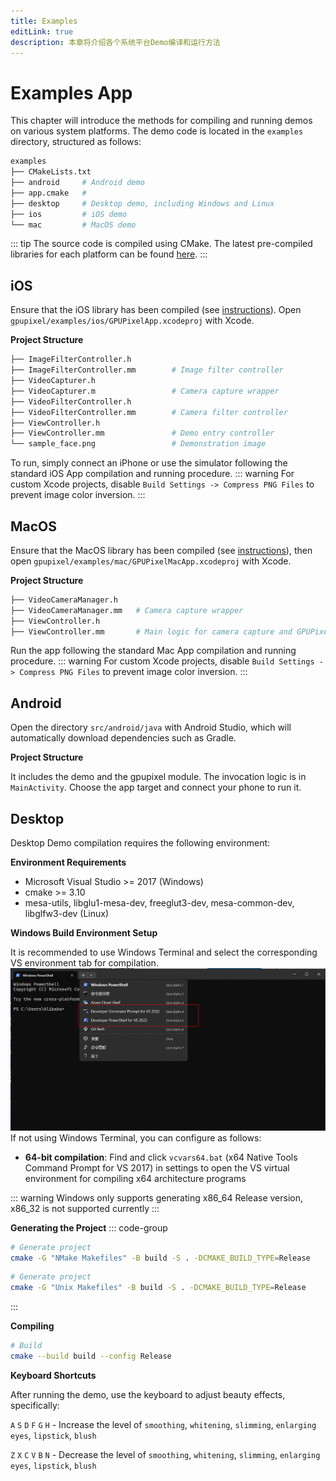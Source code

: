 ```yaml
---
title: Examples
editLink: true
description: 本章将介绍各个系统平台Demo编译和运行方法
---
```



# Examples App

This chapter will introduce the methods for compiling and running demos on various system platforms. The demo code is located in the `examples` directory, structured as follows:

```bash
examples
├── CMakeLists.txt
├── android     # Android demo
├── app.cmake   #
├── desktop     # Desktop demo, including Windows and Linux
├── ios         # iOS demo
└── mac         # MacOS demo
```

::: tip
The source code is compiled using CMake. The latest pre-compiled libraries for each platform can be found [here](https://github.com/pixpark/gpupixel/releases/latest).
:::

## iOS
Ensure that the iOS library has been compiled (see [instructions](build#ios)). Open `gpupixel/examples/ios/GPUPixelApp.xcodeproj` with Xcode.

**Project Structure**

```bash
├── ImageFilterController.h         
├── ImageFilterController.mm        # Image filter controller
├── VideoCapturer.h
├── VideoCapturer.m                 # Camera capture wrapper
├── VideoFilterController.h
├── VideoFilterController.mm        # Camera filter controller
├── ViewController.h
├── ViewController.mm               # Demo entry controller
└── sample_face.png                 # Demonstration image
```

To run, simply connect an iPhone or use the simulator following the standard iOS App compilation and running procedure.
::: warning
For custom Xcode projects, disable `Build Settings -> Compress PNG Files` to prevent image color inversion.
:::
## MacOS
Ensure that the MacOS library has been compiled (see [instructions](build#mac)), then open `gpupixel/examples/mac/GPUPixelMacApp.xcodeproj` with Xcode.

**Project Structure**

```bash
├── VideoCameraManager.h
├── VideoCameraManager.mm   # Camera capture wrapper
├── ViewController.h
├── ViewController.mm       # Main logic for camera capture and GPUPixel filter invocation
```

Run the app following the standard Mac App compilation and running procedure.
::: warning
For custom Xcode projects, disable `Build Settings -> Compress PNG Files` to prevent image color inversion.
:::
## Android

Open the directory `src/android/java` with Android Studio, which will automatically download dependencies such as Gradle.

**Project Structure**

It includes the demo and the gpupixel module. The invocation logic is in `MainActivity`. Choose the app target and connect your phone to run it.
 
## Desktop

Desktop Demo compilation requires the following environment:

**Environment Requirements**
- Microsoft Visual Studio >= 2017 (Windows)
- cmake >= 3.10
- mesa-utils, libglu1-mesa-dev, freeglut3-dev, mesa-common-dev, libglfw3-dev (Linux)

**Windows Build Environment Setup**

It is recommended to use Windows Terminal and select the corresponding VS environment tab for compilation.
![Windows Terminal](../../image/win-terminal.png)
If not using Windows Terminal, you can configure as follows:

- **64-bit compilation**: Find and click `vcvars64.bat` (x64 Native Tools Command Prompt for VS 2017) in settings to open the VS virtual environment for compiling x64 architecture programs

::: warning
Windows only supports generating x86_64 Release version, x86_32 is not supported currently
:::

**Generating the Project**
::: code-group
```bash [Windows]
# Generate project
cmake -G "NMake Makefiles" -B build -S . -DCMAKE_BUILD_TYPE=Release
```
```bash [Linux]
# Generate project
cmake -G "Unix Makefiles" -B build -S . -DCMAKE_BUILD_TYPE=Release
```
:::

**Compiling**
```bash
# Build
cmake --build build --config Release
```

**Keyboard Shortcuts**

After running the demo, use the keyboard to adjust beauty effects, specifically:

`A` `S` `D` `F` `G` `H` - Increase the level of `smoothing`, `whitening`, `slimming`, `enlarging eyes`, `lipstick`, `blush`

`Z` `X` `C` `V` `B` `N` - Decrease the level of `smoothing`, `whitening`, `slimming`, `enlarging eyes`, `lipstick`, `blush`